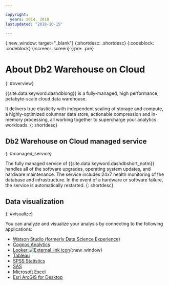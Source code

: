 ```yaml
---

copyright:
  years: 2014, 2018
lastupdated: "2018-10-15"

---
```


<!-- Attribute definitions --> 
{:new_window: target="_blank"}
{:shortdesc: .shortdesc}
{:codeblock: .codeblock}
{:screen: .screen}
{:pre: .pre}

# About Db2 Warehouse on Cloud
{: #overview}

{{site.data.keyword.dashdblong}} is a fully-managed, high performance, petabyte-scale cloud data warehouse.

It delivers true elasticity with independent scaling of storage and compute, a highly-optimized columnar data store, actionable compression and in-memory processing, all working together to supercharge your analytics workloads.
{: shortdesc}

## Db2 Warehouse on Cloud managed service
{: #managed_service}

The fully managed service of {{site.data.keyword.dashdbshort_notm}} handles all of the software upgrades, operating system updates, and hardware maintenance. The service includes 24x7 health monitoring of the database and infrastructure. In the event of a hardware or software failure, the service is automatically restarted.
{: shortdesc}

<!-- ## Provisioning of Db2 Warehouse on Cloud
{: #whse_provision}

The {{site.data.keyword.dashdbshort_notm}} database can be provisioned on {{site.data.keyword.BluSoftlayer_full}} and for AWS.
{: shortdesc}

If you want to have the data warehouse provisioned for AWS, select the **MPP Small for AWS** plan. -->

## Data visualization
{: #visualize}

You can analyze and visualize your analysis by connecting to the following applications:

- [Watson Studio (formerly Data Science Experience)](connecting/data_sci.html#watson_studio)
- [Cognos Analytics](connecting/vis_bi.html#cognos)
- [Looker ![External link icon](../../icons/launch-glyph.svg "External link icon")](https://docs.looker.com/setup-and-management/connecting-to-db){:new_window}
- [Tableau](connecting/vis_bi.html#tableau)
- [SPSS Statistics](connecting/data_sci.html#spss_stats)
- [SAS](connecting/data_sci.html#sas)
- [Microsoft Excel](connecting/vis_bi.html#excel)
- [Esri ArcGIS for Desktop](connecting/vis_bi.html#esri_arcgis)


